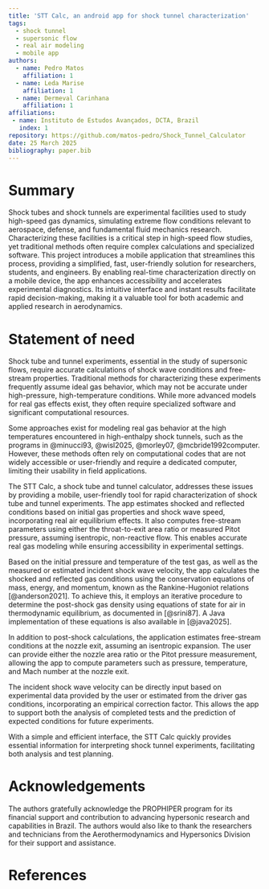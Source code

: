 ```yaml
---
title: 'STT Calc, an android app for shock tunnel characterization'
tags:
  - shock tunnel
  - supersonic flow
  - real air modeling
  - mobile app
authors:
  - name: Pedro Matos
    affiliation: 1
  - name: Leda Marise
    affiliation: 1
  - name: Dermeval Carinhana
    affiliation: 1
affiliations:
 - name: Instituto de Estudos Avançados, DCTA, Brazil
   index: 1
repository: https://github.com/matos-pedro/Shock_Tunnel_Calculator
date: 25 March 2025
bibliography: paper.bib
---
```

# Summary

Shock tubes and shock tunnels are experimental facilities used to study high-speed gas dynamics, simulating extreme flow conditions relevant to aerospace, defense, and fundamental fluid mechanics research. Characterizing these facilities is a critical step in high-speed flow studies, yet traditional methods often require complex calculations and specialized software. This project introduces a mobile application that streamlines this process, providing a simplified, fast, user-friendly solution for researchers, students, and engineers. By enabling real-time characterization directly on a mobile device, the app enhances accessibility and accelerates experimental diagnostics. Its intuitive interface and instant results facilitate rapid decision-making, making it a valuable tool for both academic and applied research in aerodynamics.

# Statement of need

Shock tube and tunnel experiments, essential in the study of supersonic flows, require accurate calculations of shock wave conditions and free-stream properties. Traditional methods for characterizing these experiments frequently assume ideal gas behavior, which may not be accurate under high-pressure, high-temperature conditions. While more advanced models for real gas effects exist, they often require specialized software and significant computational resources.

Some approaches exist for modeling real gas behavior at the high temperatures encountered in high-enthalpy shock tunnels, such as the programs in @minucci93, @wisl2025, @morley07, @mcbride1992computer. However, these methods often rely on computational codes that are not widely accessible or user-friendly and require a dedicated computer, limiting their usability in field applications.

The STT Calc, a shock tube and tunnel calculator, addresses these issues by providing a mobile, user-friendly tool for rapid characterization of shock tube and tunnel experiments. The app estimates shocked and reflected conditions based on initial gas properties and shock wave speed, incorporating real air equilibrium effects. It also computes free-stream parameters using either the throat-to-exit area ratio or measured Pitot pressure, assuming isentropic, non-reactive flow. This enables accurate real gas modeling while ensuring accessibility in experimental settings.

Based on the initial pressure and temperature of the test gas, as well as the measured or estimated incident shock wave velocity, the app calculates the shocked and reflected gas conditions using the conservation equations of mass, energy, and momentum, known as the Rankine-Hugoniot relations [@anderson2021]. To achieve this, it employs an iterative procedure to determine the post-shock gas density using equations of state for air in thermodynamic equilibrium, as documented in [@srini87]. A Java implementation of these equations is also available in [@java2025].

In addition to post-shock calculations, the application estimates free-stream conditions at the nozzle exit, assuming an isentropic expansion. The user can provide either the nozzle area ratio or the Pitot pressure measurement, allowing the app to compute parameters such as pressure, temperature, and Mach number at the nozzle exit.

The incident shock wave velocity can be directly input based on experimental data provided by the user or estimated from the driver gas conditions, incorporating an empirical correction factor. This allows the app to support both the analysis of completed tests and the prediction of expected conditions for future experiments.

With a simple and efficient interface, the STT Calc quickly provides essential information for interpreting shock tunnel experiments, facilitating both analysis and test planning.

# Acknowledgements

The authors gratefully acknowledge the PROPHIPER program for its financial support and contribution to advancing hypersonic research and capabilities in Brazil. The authors would also like to thank the researchers and technicians from the Aerothermodynamics and Hypersonics Division for their support and assistance.

# References
